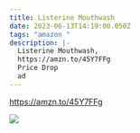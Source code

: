 ```yaml
---
title: Listerine Mouthwash
date: 2023-06-13T14:19:00.050Z
tags: "amazon "
description: |-
  Listerine Mouthwash, 
  https://amzn.to/45Y7FFg 
  Price Drop 
  ad
---
```

<!--StartFragment--> 

https://amzn.to/45Y7FFg  



![](https://m.media-amazon.com/images/I/81tExL4-d4L._SL1500_.jpg)

<!--EndFragment-->